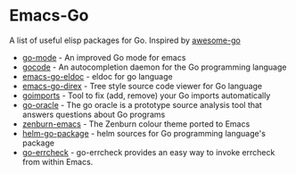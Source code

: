 # Emacs-Go

A list of useful elisp packages for Go. Inspired by [awesome-go](https://github.com/avelino/awesome-go)

* [go-mode](https://github.com/dominikh/go-mode.el) - An improved Go mode for emacs
* [gocode](https://github.com/nsf/gocode) - An autocompletion daemon for the Go programming language
* [emacs-go-eldoc](https://github.com/syohex/emacs-go-eldoc) - eldoc for go language
* [emacs-go-direx](https://github.com/syohex/emacs-go-direx) - Tree style source code viewer for Go language
* [goimports](https://github.com/bradfitz/goimports) - Tool to fix (add, remove) your Go imports automatically
* [go-oracle](https://code.google.com/p/go/source/browse?repo=tools#hg%2Foracle) - The go oracle is a prototype source analysis tool that answers questions about Go programs
* [zenburn-emacs](https://github.com/bbatsov/zenburn-emacs) - The Zenburn colour theme ported to Emacs
* [helm-go-package](https://github.com/yasuyk/helm-go-package) - helm sources for Go programming language's package
* [go-errcheck](https://github.com/dominikh/go-errcheck.el) - go-errcheck provides an easy way to invoke errcheck from within Emacs. 
